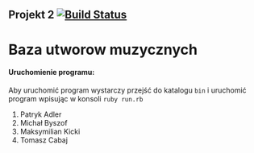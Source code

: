 ## Projekt 2  [![Build Status](https://travis-ci.org/tcabaj/Ruby_2.svg?branch=master)](https://travis-ci.org/tcabaj/Ruby_2)

# Baza utworow muzycznych 

#### Uruchomienie programu:
Aby uruchomić program wystarczy przejść do katalogu `bin` i uruchomić program wpisując w konsoli `ruby run.rb`

1. Patryk Adler
2. Michał Byszof
3. Maksymilian Kicki
4. Tomasz Cabaj

